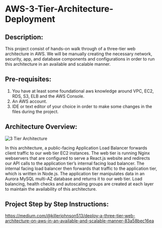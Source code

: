 # AWS-3-Tier-Architecture-Deployment
## Description:
This project consist of hands-on walk through of a three-tier web architecture in AWS. We will be manually creating the necessary network, security, app, and database components and configurations in order to run this architecture in an available and scalable manner.
## Pre-requisites:
1. You have at least some foundational aws knowledge around VPC, EC2, RDS, S3, ELB and the AWS Console.
2. An AWS account.
3. IDE or text editor of your choice in order to make some changes in the files during the project.
## Architecture Overview:
![3 Tier Architecture](https://github.com/user-attachments/assets/06de2eb2-8bc1-43dd-9968-0076889c6307)

In this architecture, a public-facing Application Load Balancer forwards client traffic to our web tier EC2 instances. The web tier is running Nginx webservers that are configured to serve a React.js website and redirects our API calls to the application tier’s internal facing load balancer. The internal facing load balancer then forwards that traffic to the application tier, which is written in Node.js. The application tier manipulates data in an Aurora MySQL multi-AZ database and returns it to our web tier. Load balancing, health checks and autoscaling groups are created at each layer to maintain the availability of this architecture.
## Project Step by Step Instructions:
https://medium.com/@killerjohnson513/deploy-a-three-tier-web-architecture-on-aws-in-an-available-and-scalable-manner-83a58bec16ea
